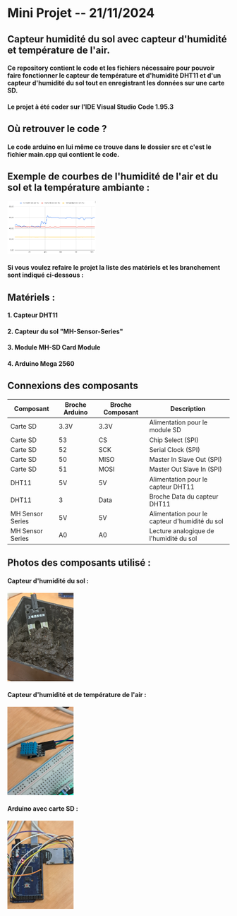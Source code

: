 # Mini Projet -- 21/11/2024 
## Capteur humidité du sol avec capteur d'humidité et température de l'air.

#### Ce repository contient le code et les fichiers nécessaire pour pouvoir faire fonctionner le capteur de température et d'humidité DHT11 et d'un capteur d'humidité du sol tout en enregistrant les données sur une carte SD.

#### Le projet à été coder sur l'IDE Visual Studio Code 1.95.3

## Où retrouver le code ?

#### Le code arduino en lui même ce trouve dans le dossier src et c'est le fichier main.cpp qui contient le code.

## Exemple de courbes de l'humidité de l'air et du sol et la température ambiante :

<img src="photos/graphique.png" alt="Description" width="200">

#### Si vous voulez refaire le projet la liste des matériels et les branchement sont indiqué ci-dessous : 


## Matériels :
#### 1. Capteur DHT11
#### 2. Capteur du sol "MH-Sensor-Series"
#### 3. Module MH-SD Card Module
#### 4. Arduino Mega 2560

## Connexions des composants

| Composant          | Broche Arduino | Broche Composant        | Description                                   |
|---------------------|----------------|--------------------------|-----------------------------------------------|
| Carte SD            | 3.3V           | 3.3V                    | Alimentation pour le module SD               |
| Carte SD            | 53             | CS                      | Chip Select (SPI)                            |
| Carte SD            | 52             | SCK                     | Serial Clock (SPI)                           |
| Carte SD            | 50             | MISO                    | Master In Slave Out (SPI)                    |
| Carte SD            | 51             | MOSI                    | Master Out Slave In (SPI)                    |
| DHT11               | 5V             | 5V                      | Alimentation pour le capteur DHT11           |
| DHT11               | 3              | Data                    | Broche Data du capteur DHT11                 |
| MH Sensor Series    | 5V             | 5V                      | Alimentation pour le capteur d'humidité du sol |
| MH Sensor Series    | A0             | A0                      | Lecture analogique de l'humidité du sol      |

## Photos des composants utilisé :

#### Capteur d'humidité du sol :
<img src="photos/CapteurSol.jpg" alt="Description" width="150">

#### Capteur d'humidité et de température de l'air : 
<img src="photos/CapteurTemperature.jpg" alt="Description" width="150">

#### Arduino avec carte SD : 
<img src="photos/ArduinoEtSD.jpg" alt="Description" width="150">

